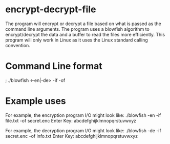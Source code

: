 # encrypt-decrypt-file
The program will encrypt or decrypt a file based on what is passed as the command line arguments. The program uses a blowfish algorithm to encrypt/decrypt the data and a buffer to read the files more efficiently. This program will only work in Linux as it uses the Linux standard calling convention.

# Command Line format
;	./blowfish <-en|-de> -if <inputFileName> -of <outputFileName>

# Example uses
For example, the encryption program I/O might look like: ./blowfish -en -if file.txt -of secret.enc 
  Enter Key: abcdefghijklmnopqrstuvwxyz

For example, the decryption program I/O might look like: ./blowfish -de -if secret.enc -of info.txt 
  Enter Key: abcdefghijklmnopqrstuvwxyz
